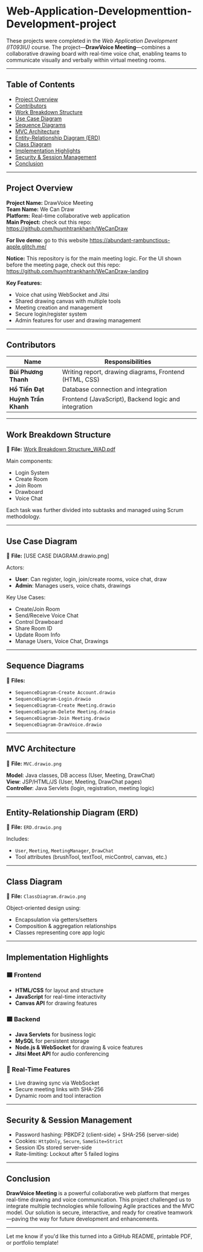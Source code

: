 # Web-Application-Developmenttion-Development-project

These projects were completed in the *Web Application Development (IT093IU)* course. The project—**DrawVoice Meeting**—combines a collaborative drawing board with real-time voice chat, enabling teams to communicate visually and verbally within virtual meeting rooms.

---

## Table of Contents
- [Project Overview](#project-overview)  
- [Contributors](#contributors)
- [Work Breakdown Structure](#work-breakdown-structure)  
- [Use Case Diagram](#use-case-diagram)  
- [Sequence Diagrams](#sequence-diagrams)  
- [MVC Architecture](#mvc-architecture)  
- [Entity-Relationship Diagram (ERD)](#entity-relationship-diagram-erd)  
- [Class Diagram](#class-diagram)  
- [Implementation Highlights](#implementation-highlights)  
- [Security & Session Management](#security--session-management)  
- [Conclusion](#conclusion)

---

## Project Overview

**Project Name:** DrawVoice Meeting  
**Team Name:** We Can Draw  
**Platform:** Real-time collaborative web application  
**Main Project:** check out this repo: https://github.com/huynhtrankhanh/WeCanDraw

**For live demo:** go to this website https://abundant-rambunctious-apple.glitch.me/

**Notice:** This repository is for the main meeting logic. For the UI shown before the meeting page, check out this repo: https://github.com/huynhtrankhanh/WeCanDraw-landing

**Key Features:**
- Voice chat using WebSocket and Jitsi  
- Shared drawing canvas with multiple tools  
- Meeting creation and management  
- Secure login/register system  
- Admin features for user and drawing management

---

## Contributors

| Name                | Responsibilities                                        |
|---------------------|----------------------------------------------------------|
| **Bùi Phương Thanh** | Writing report, drawing diagrams, Frontend (HTML, CSS) |
| **Hồ Tiến Đạt**      | Database connection and integration                    |
| **Huỳnh Trần Khanh** | Frontend (JavaScript), Backend logic and integration    |

---

## Work Breakdown Structure  
📎 **File:** [Work Breakdown Structure_WAD.pdf](https://github.com/phuongthanhkkk/Web-Application-Developmenttion-Development-project/blob/main/WorK%20Breakdown%20Structure_WAD.pdf)

Main components:
- Login System  
- Create Room  
- Join Room  
- Drawboard  
- Voice Chat  

Each task was further divided into subtasks and managed using Scrum methodology.

---

## Use Case Diagram  
📎 **File:** [USE CASE DIAGRAM.drawio.png]

Actors:
- **User**: Can register, login, join/create rooms, voice chat, draw  
- **Admin**: Manages users, voice chats, drawings  

Key Use Cases:
- Create/Join Room  
- Send/Receive Voice Chat  
- Control Drawboard  
- Share Room ID  
- Update Room Info  
- Manage Users, Voice Chat, Drawings

---

## Sequence Diagrams  
📎 **Files:**  
- `SequenceDiagram-Create Account.drawio`  
- `SequenceDiagram-Login.drawio`  
- `SequenceDiagram-Create Meeting.drawio`  
- `SequenceDiagram-Delete Meeting.drawio`  
- `SequenceDiagram-Join Meeting.drawio`  
- `SequenceDiagram-DrawVoice.drawio`

---

## MVC Architecture  
📎 **File:** `MVC.drawio.png`  

**Model**: Java classes, DB access (User, Meeting, DrawChat)  
**View**: JSP/HTML/JS (User, Meeting, DrawChat pages)  
**Controller**: Java Servlets (login, registration, meeting logic)

---

## Entity-Relationship Diagram (ERD)  
📎 **File:** `ERD.drawio.png`  

Includes:
- `User`, `Meeting`, `MeetingManager`, `DrawChat`  
- Tool attributes (brushTool, textTool, micControl, canvas, etc.)

---

## Class Diagram  
📎 **File:** `ClassDiagram.drawio.png`  

Object-oriented design using:
- Encapsulation via getters/setters  
- Composition & aggregation relationships  
- Classes representing core app logic

---

## Implementation Highlights  

### 🟦 Frontend
- **HTML/CSS** for layout and structure  
- **JavaScript** for real-time interactivity  
- **Canvas API** for drawing features  

### 🟩 Backend
- **Java Servlets** for business logic  
- **MySQL** for persistent storage  
- **Node.js & WebSocket** for drawing & voice features  
- **Jitsi Meet API** for audio conferencing

### 🔁 Real-Time Features
- Live drawing sync via WebSocket  
- Secure meeting links with SHA-256  
- Dynamic room and tool interaction  

---

## Security & Session Management

- Password hashing: PBKDF2 (client-side) + SHA-256 (server-side)  
- Cookies: `HttpOnly`, `Secure`, `SameSite=Strict`  
- Session IDs stored server-side  
- Rate-limiting: Lockout after 5 failed logins

---

## Conclusion

**DrawVoice Meeting** is a powerful collaborative web platform that merges real-time drawing and voice communication. This project challenged us to integrate multiple technologies while following Agile practices and the MVC model. Our solution is secure, interactive, and ready for creative teamwork—paving the way for future development and enhancements.

---

Let me know if you'd like this turned into a GitHub README, printable PDF, or portfolio template!
